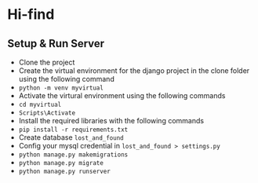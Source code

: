 # Hi-find

## Setup & Run Server
  - Clone the  project
  - Create the virtual environment for the django project in the clone folder using the following command
  - `python -m venv myvirtual`
  - Activate the virtural  environment using the following commands
  - `cd myvirtual`
  - `Scripts\Activate`
  - Install the required libraries with the following commands
  - `pip install -r requirements.txt`
  - Create database `lost_and_found`
  - Config your mysql credential in `lost_and_found > settings.py`
  - `python manage.py makemigrations`
  - `python manage.py migrate`
  - `python manage.py runserver`





